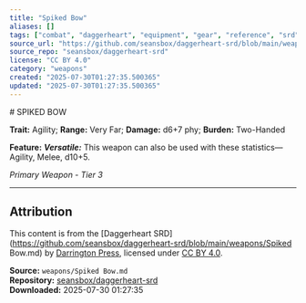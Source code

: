 ```yaml
---
title: "Spiked Bow"
aliases: []
tags: ["combat", "daggerheart", "equipment", "gear", "reference", "srd", "ttrpg", "weapon"]
source_url: "https://github.com/seansbox/daggerheart-srd/blob/main/weapons/Spiked Bow.md"
source_repo: "seansbox/daggerheart-srd"
license: "CC BY 4.0"
category: "weapons"
created: "2025-07-30T01:27:35.500365"
updated: "2025-07-30T01:27:35.500365"
---
```


﻿# SPIKED BOW

**Trait:** Agility; **Range:** Very Far; **Damage:** d6+7 phy; **Burden:** Two-Handed

**Feature:** ***Versatile:*** This weapon can also be used with these statistics—Agility, Melee, d10+5.

*Primary Weapon - Tier 3*

---

## Attribution

This content is from the [Daggerheart SRD](https://github.com/seansbox/daggerheart-srd/blob/main/weapons/Spiked Bow.md) by [Darrington Press](https://darringtonpress.com/), licensed under [CC BY 4.0](https://creativecommons.org/licenses/by/4.0/).

**Source:** `weapons/Spiked Bow.md`  
**Repository:** [seansbox/daggerheart-srd](https://github.com/seansbox/daggerheart-srd)  
**Downloaded:** 2025-07-30 01:27:35

